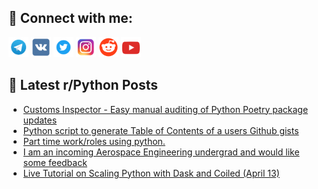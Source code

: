 ## 🔎 Connect with me:
[<img src="https://github.com/bullbesh/bullbesh/blob/main/images/Telegram.png" width="32" height="32" />](https://t.me/bullbesh)
[<img src="https://github.com/bullbesh/bullbesh/blob/main/images/VK.png" width="32" height="32" />](https://vk.com/bullbesh)
[<img src="https://github.com/bullbesh/bullbesh/blob/main/images/Twitter.png" width="32" height="32" />](https://twitter.com/bullbesh1)
[<img src="https://github.com/bullbesh/bullbesh/blob/main/images/Instagram.png" width="32" height="32" />](https://www.instagram.com/bullbesh)
[<img src="https://github.com/bullbesh/bullbesh/blob/main/images/Reddit.png" width="32" height="32" />](https://www.reddit.com/user/bullbesh)
[<img src="https://github.com/bullbesh/bullbesh/blob/main/images/YouTube.png" width="32" height="32" />](https://www.youtube.com/channel/UCtfjRs6uzgq5mfm8S06WTcg)

## 📕 Latest r/Python Posts
<!-- BLOG-POST-LIST:START -->
- [Customs Inspector - Easy manual auditing of Python Poetry package updates](https://www.reddit.com/r/Python/comments/1201eri/customs_inspector_easy_manual_auditing_of_python/)
- [Python script to generate Table of Contents of a users Github gists](https://www.reddit.com/r/Python/comments/1200ngq/python_script_to_generate_table_of_contents_of_a/)
- [Part time work/roles using python.](https://www.reddit.com/r/Python/comments/11zzn4i/part_time_workroles_using_python/)
- [I am an incoming Aerospace Engineering undergrad and would like some feedback](https://www.reddit.com/r/Python/comments/11zvsv5/i_am_an_incoming_aerospace_engineering_undergrad/)
- [Live Tutorial on Scaling Python with Dask and Coiled &lpar;April 13&rpar;](https://www.reddit.com/r/Python/comments/11zubw8/live_tutorial_on_scaling_python_with_dask_and/)
<!-- BLOG-POST-LIST:END -->

